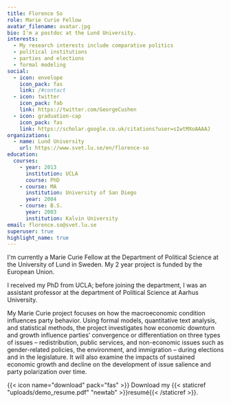 ```yaml
---
title: Florence So
role: Marie Curie Fellow
avatar_filename: avatar.jpg
bio: I'm a postdoc at the Lund University.
interests:
  - My research interests include comparative politics
  - political institutions
  - parties and elections
  - formal modeling
social:
  - icon: envelope
    icon_pack: fas
    link: /#contact
  - icon: twitter
    icon_pack: fab
    link: https://twitter.com/GeorgeCushen
  - icon: graduation-cap
    icon_pack: fas
    link: https://scholar.google.co.uk/citations?user=sIwtMXoAAAAJ
organizations:
  - name: Lund University
    url: https://www.svet.lu.se/en/florence-so
education:
  courses:
    - year: 2013
      institution: UCLA
      course: PhD
    - course: MA
      institution: University of San Diego
      year: 2004
    - course: B.S.
      year: 2003
      institution: Kalvin University
email: florence.so@svet.lu.se
superuser: true
highlight_name: true
---
```

I'm currently a Marie Curie Fellow at the Department of Political Science at the University of Lund in Sweden. My 2 year project is funded by the European Union. 

I received my PhD from UCLA; before joining the department, I was an assistant professor at the department of Political Science at Aarhus University. 

My Marie Curie project focuses on how the macroeconomic condition influences party behavior. Using formal models, quantitative text analysis, and statistical methods, the project investigates how economic downturn and growth influence parties’ convergence or differentiation on three types of issues – redistribution, public services, and non-economic issues such as gender-related policies, the environment, and immigration – during elections and in the legislature. It will also examine the impacts of sustained economic growth and decline on the development of issue salience and party polarization over time.

{{< icon name="download" pack="fas" >}} Download my {{< staticref "uploads/demo_resume.pdf" "newtab" >}}resumé{{< /staticref >}}.